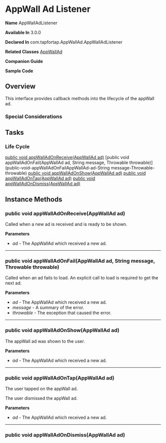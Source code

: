 # AppWall Ad Listener

**Name** AppWallAdListener

**Available In**   3.0.0

**Declared In**    com.tapfortap.AppWallAd.AppWallAdListener 

**Related Classes**  [AppWallAd](appWall_ad.md)

**Companion Guide** 

**Sample Code**     

## Overview

This interface provides callback methods into the lifecycle of the appWall ad.

### Special Considerations

## Tasks

### Life Cycle
[public void appWallAdOnReceive(AppWallAd ad)](public-void-appWallAdOnReceiveAppWallAd-ad)
[public void appWallAdOnFail(AppWallAd ad, String message, Throwable throwable)](public-void-appWallAdOnFailAppWallAd-ad-String message-Throwable-throwable)
[public void appWallAdOnShow(AppWallAd ad)](public-void-appWallAdOnShowAppWallAd-ad)
[public void appWallAdOnTap(AppWallAd ad)](public-void-appWallAdOnTapAppWallAd-ad)
[public void appWallAdOnDismiss(AppWallAd ad)](public-void-appWallAdOnDismissAppWallAd-ad)

## Instance Methods

### public void appWallAdOnReceive(AppWallAd ad)

Called when a new ad is received and is ready to be shown.

**Parameters**

  - _ad_ - The AppWallAd which received a new ad.

---

### public void appWallAdOnFail(AppWallAd ad, String message, Throwable throwable)

Called when an ad fails to load. An explicit call to load is required to get the next ad.

**Parameters**

  - _ad_ - The AppWallAd which received a new ad.
  - _message_ - A summary of the error.
  - _throwable_ - The exception that caused the error.

---

### public void appWallAdOnShow(AppWallAd ad)

The appWall ad was shown to the user.

**Parameters**

  - _ad_ - The AppWallAd which received a new ad.

---

### public void appWallAdOnTap(AppWallAd ad)

The user tapped on the appWall ad.

The user dismissed the appWall ad.

**Parameters**

  - _ad_ - The AppWallAd which received a new ad.

---

### public void appWallAdOnDismiss(AppWallAd ad)
